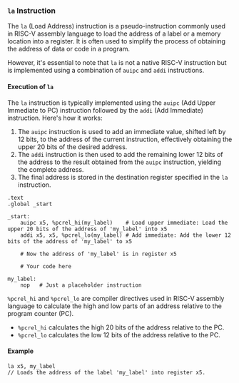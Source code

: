 ### `la` Instruction

The `la` (Load Address) instruction is a pseudo-instruction commonly used in RISC-V assembly language to load the address of a label or a memory location into a register. It is often used to simplify the process of obtaining the address of data or code in a program.

However, it's essential to note that `la` is not a native RISC-V instruction but is implemented using a combination of `auipc` and `addi` instructions.

#### Execution of `la`

The `la` instruction is typically implemented using the `auipc` (Add Upper Immediate to PC) instruction followed by the `addi` (Add Immediate) instruction. Here's how it works:

1. The `auipc` instruction is used to add an immediate value, shifted left by 12 bits, to the address of the current instruction, effectively obtaining the upper 20 bits of the desired address.
2. The `addi` instruction is then used to add the remaining lower 12 bits of the address to the result obtained from the `auipc` instruction, yielding the complete address.
3. The final address is stored in the destination register specified in the `la` instruction.

```assembly
.text
.global _start

_start:
    auipc x5, %pcrel_hi(my_label)    # Load upper immediate: Load the upper 20 bits of the address of 'my_label' into x5
    addi x5, x5, %pcrel_lo(my_label) # Add immediate: Add the lower 12 bits of the address of 'my_label' to x5

    # Now the address of 'my_label' is in register x5

    # Your code here

my_label:
    nop   # Just a placeholder instruction
```

`%pcrel_hi` and `%pcrel_lo` are compiler directives used in RISC-V assembly language to calculate the high and low parts of an address relative to the program counter (PC).

- `%pcrel_hi` calculates the high 20 bits of the address relative to the PC.
- `%pcrel_lo` calculates the low 12 bits of the address relative to the PC.

#### Example

```assembly
la x5, my_label
// Loads the address of the label 'my_label' into register x5.
```